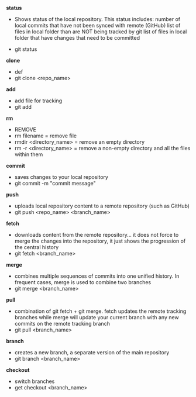 **status**
* Shows status of the local repository. This status includes:
number of local commits that have not been synced with remote (GitHub)
list of files in local folder than are NOT being tracked by git
list of files in local folder that have changes that need to be committed
- git status

**clone**
- def
- git clone <repo_name>

**add**
- add file for tracking
- git add <filename>

**rm**
- REMOVE 
- rm filename = remove file 
- rmdir <directory_name> = remove an empty directory
- rm -r <directory_name> = remove a non-empty directory and all the files within them

**commit**
- saves changes to your local repository
- git commit -m "commit message"

**push**
- uploads local repository content to a remote repository (such as GitHub)
- git push <repo_name> <branch_name>

**fetch**
- downloads content from the remote repository... it does not force to merge the changes into 
the repository, it just shows the progression of the central history 
- git fetch <branch_name>

**merge**
- combines multiple sequences of commits into one unified history. In frequent cases, merge is used to 
combine two branches
- git merge <branch_name>

**pull** 
- combination of git fetch + git merge. fetch updates the remote tracking branches while merge will
update your current branch with any new commits on the remote tracking branch
- git pull <branch_name>

**branch**
- creates a new branch, a separate version of the main repository
- git branch <branch_name>

**checkout**
- switch branches 
- get checkout <branch_name>
